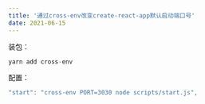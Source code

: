 ```yaml
---
title: '通过cross-env改变create-react-app默认启动端口号'
date: 2021-06-15
---   
```

装包：

```javascript
yarn add cross-env
```

配置：

```javascript
"start": "cross-env PORT=3030 node scripts/start.js",
```
